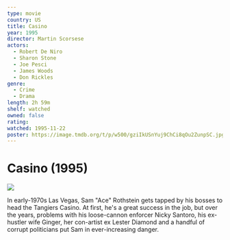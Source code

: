 ```yaml
---
type: movie
country: US
title: Casino
year: 1995
director: Martin Scorsese
actors:
  - Robert De Niro
  - Sharon Stone
  - Joe Pesci
  - James Woods
  - Don Rickles
genre:
  - Crime
  - Drama
length: 2h 59m
shelf: watched
owned: false
rating:
watched: 1995-11-22
poster: https://image.tmdb.org/t/p/w500/gziIkUSnYuj9ChCi8qOu2ZunpSC.jpg
---
```


# Casino (1995)

![](https://image.tmdb.org/t/p/w500/gziIkUSnYuj9ChCi8qOu2ZunpSC.jpg)

In early-1970s Las Vegas, Sam "Ace" Rothstein gets tapped by his bosses to head the Tangiers Casino. At first, he's a great success in the job, but over the years, problems with his loose-cannon enforcer Nicky Santoro, his ex-hustler wife Ginger, her con-artist ex Lester Diamond and a handful of corrupt politicians put Sam in ever-increasing danger.